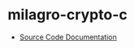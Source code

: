 # milagro-crypto-c 

* [Source Code Documentation](https://cdn.rawgit.com/wiki/miracl/milagro-crypto-c/COVERAGE/index.html)
